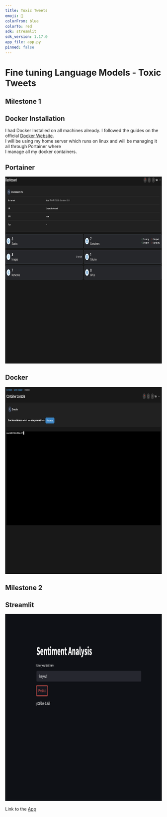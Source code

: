 ```yaml
---
title: Toxic Tweets
emoji: 🐍
colorFrom: blue
colorTo: red
sdk: streamlit
sdk_version: 1.17.0
app_file: app.py
pinned: false
---
```

# Fine tuning Language Models - Toxic Tweets

## Milestone 1

## Docker Installation 
I had Docker Installed on all machines already. I followed the guides on the official [Docker Website](https://docs.docker.com/engine/install/ubuntu/).\
I will be using my home server which runs on linux and will be managing it all through Portainer where\
I manage all my docker containers.

## Portainer 

<img src="./public/Portainer.png" alt="Portainer Dashboard"  height="600" title="Portainer">

## Docker 

<img src="./public/ContainerConsole.png" alt="Container Console"  height="600" title="Console">

## Milestone 2

## Streamlit

<img src="./public/App.png" alt="Streamlit"  height="600" title="Streamlit">

Link to the [App](https://huggingface.co/spaces/timo1227/Toxic-Tweets)